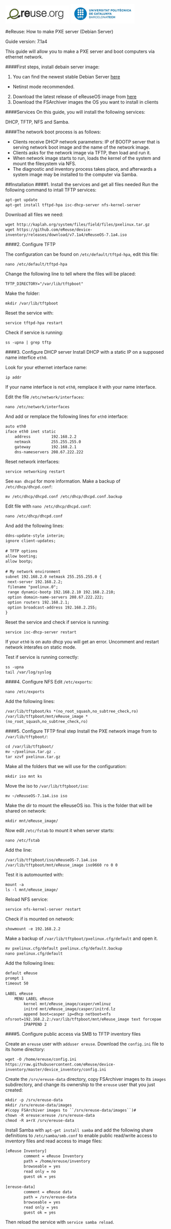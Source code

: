 ![eReuselogo](./images/eReuse_logo_200.png)
![UPClogo](./images/UPC_logo_200.png)

#eReuse: How to make PXE server (Debian Server)

Guide version: 7.1a4

This guide will allow you to make a PXE server and boot computers via ethernet network.

####First steps, install debain server image:
1. You can find the newest stable Debian Server [here](http://debian.xfree.com.ar/debian-cd/current/amd64/iso-cd/)
  - Netinst mode recommended.
2. Download the latest release of eReuseOS image from [here](https://github.com/eReuse/device-inventory/releases/latest)
3. Download the FSArchiver images the OS you want to install in clients

####Services 
On this guide, you will install the following services:

DHCP, TFTP, NFS and Samba.

####The network boot process is as follows:

- Clients receive DHCP network parameters: IP of BOOTP server that is serving network boot image and the name of the network image.
- Clients asks for the network image via TFTP, then load and run it.
- When network image starts to run, loads the kernel of the system and mount the filesystem via NFS.
- The diagnostic and inventory process takes place, and afterwards a system image may be installed to the computer via Samba.

##Installation
####1. Install the services and get all files needed
Run the following command to intall TFTP services:
```
apt-get update
apt-get install tftpd-hpa isc-dhcp-server nfs-kernel-server
```

Download all files we need:
```
wget http://kaplah.org/system/files/field/files/pxelinux.tar.gz
wget https://github.com/eReuse/device-inventory/releases/download/v7.1a4/eReuseOS-7.1a4.iso
```

####2. Configure TFTP


The configuration can be found on `/etc/default/tftpd-hpa`, edit this file:
```
nano /etc/default/tftpd-hpa
```

Change the following line to tell where the files will be placed:
```
TFTP_DIRECTORY="/var/lib/tftpboot"
```

Make the folder:
```
mkdir /var/lib/tftpboot
```

Reset the service with:
```
service tftpd-hpa restart
```

Check if service is running:
```
ss -upna | grep tftp
```

####3. Configure DHCP server
Install DHCP with a static IP on a supposed name interfice `eth0`.

Look for your ethernet interface name:
```
ip addr
```

If your name interface is not `eth0`, remplace it with your name interface.

Edit the file `/etc/network/interfaces`:
```
nano /etc/network/interfaces
```

And add or remplace the following lines for `eth0` interface:
```
auto eth0
iface eth0 inet static
    address         192.168.2.2
    netmask         255.255.255.0
    gateway         192.168.2.1
    dns-nameservers 208.67.222.222
```

Reset network interfaces:
```
service networking restart
```

See `man dhcpd` for more information. 
Make a backup of `/etc/dhcp/dhcpd.conf`:
```
mv /etc/dhcp/dhcpd.conf /etc/dhcp/dhcpd.conf.backup
```

Edit file with `nano /etc/dhcp/dhcpd.conf`:
```
nano /etc/dhcp/dhcpd.conf
```

And add the following lines:
```
ddns-update-style interim;
ignore client-updates;

# TFTP options
allow booting;
allow bootp;

# My network environment
subnet 192.168.2.0 netmask 255.255.255.0 {
 next-server 192.168.2.2;
 filename "pxelinux.0";
 range dynamic-bootp 192.168.2.10 192.168.2.210;
 option domain-name-servers 208.67.222.222;
 option routers 192.168.2.1;
 option broadcast-address 192.168.2.255;
}
```
Reset the service and check if service is running:
```
service isc-dhcp-server restart
```
If your `eth0` is on auto dhcp you will get an error. Uncomment and restart network interafes on static mode.

Test if service is running correctly:
```
ss -upna
tail /var/log/syslog
```
####4. Configure NFS
Edit `/etc/exports`:
```
nano /etc/exports
```

Add the following lines:
```
/var/lib/tftpboot/ks *(no_root_squash,no_subtree_check,ro)
/var/lib/tftpboot/mnt/eReuse_image *(no_root_squash,no_subtree_check,ro)
```

####5. Configure TFTP final step
Install the PXE network image from to `/var/lib/tftpboot/`:
```
cd /var/lib/tftpboot/
mv ~/pxelinux.tar.gz .
tar xzvf pxelinux.tar.gz
```

Make all the folders that we will use for the configuration:
```
mkdir iso mnt ks
```

Move the iso to `/var/lib/tftpboot/iso`:
```
mv ~/eReuseOS-7.1a4.iso iso
```

Make the dir to mount the eReuseOS iso. This is the folder that will be shared on network:
```
mkdir mnt/eReuse_image/
```

Now edit `/etc/fstab` to mount it when server starts:
```
nano /etc/fstab
```

Add the line:
```
/var/lib/tftpboot/iso/eReuseOS-7.1a4.iso /var/lib/tftpboot/mnt/eReuse_image iso9660 ro 0 0
```

Test it is automounted with:
```
mount -a
ls -l mnt/eReuse_image/
```

Reload NFS service:
```
service nfs-kernel-server restart
```

Check if is mounted on network:
```
showmount -e 192.168.2.2
```

Make a backup of `/var/lib/tftpboot/pxelinux.cfg/default` and open it.
```
mv pxelinux.cfg/default pxelinux.cfg/default.backup
nano pxelinux.cfg/default
```

Add the following lines:
```
default eReuse
prompt 1
timeout 50

LABEL eReuse
    MENU LABEL eReuse
        kernel mnt/eReuse_image/casper/vmlinuz
        initrd mnt/eReuse_image/casper/initrd.lz
        append boot=casper ip=dhcp netboot=nfs nfsroot=192.168.2.2:/var/lib/tftpboot/mnt/eReuse_image text forcepae
        IPAPPEND 2
```

####5. Configure public access via SMB to TFTP inventory files

Create an ``ereuse`` user with ``adduser ereuse``.  Download the
``config.ini`` file to its home directory:

```
wget -O /home/ereuse/config.ini https://raw.githubusercontent.com/eReuse/device-inventory/master/device_inventory/config.ini
```

Create the ``/srv/ereuse-data`` directory, copy FSArchiver images to its
``images`` subdirectory, and change its ownership to the ``ereuse`` user that
you just created:

```
mkdir -p /srv/ereuse-data
mkdir /srv/ereuse-data/images
#(copy FSArchiver images to ``/srv/ereuse-data/images``)#
chown -R ereuse:ereuse /srv/ereuse-data
chmod -R a+rX /srv/ereuse-data
```

Install Samba with ``apt-get install samba`` and add the following share
definitions to ``/etc/samba/smb.conf`` to enable public read/write access to
inventory files and read access to image files:

```
[eReuse Inventory]
        comment = eReuse Inventory
        path = /home/ereuse/inventory
        browseable = yes
        read only = no
        guest ok = yes

[ereuse-data]
        comment = eReuse data
        path = /srv/ereuse-data
        browseable = yes
        read only = yes
        guest ok = yes
```

Then reload the service with ``service samba reload``.
